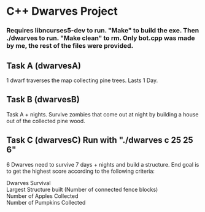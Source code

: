 # C++ Dwarves Project
### Requires libncurses5-dev to run. "Make" to build the exe. Then ./dwarves to run. "Make clean" to rm. Only bot.cpp was made by me, the rest of the files were provided.
## Task A (dwarvesA)
<p>1 dwarf traverses the map collecting pine trees. Lasts 1 Day.</p>

## Task B (dwarvesB)
<p>Task A + nights. Survive zombies that come out at night by building a house out of the collected pine wood.</p>

## Task C (dwarvesC) Run with "./dwarves c 25 25 6"
<p>6 Dwarves need to survive 7 days + nights and build a structure.  End goal is to get the highest score according to the following criteria:</p>
<p>
 Dwarves Survival<br>
 Largest Structure built (Number of connected fence blocks)<br>
 Number of Apples Collected<br>
 Number of Pumpkins Collected<br>
</p>
